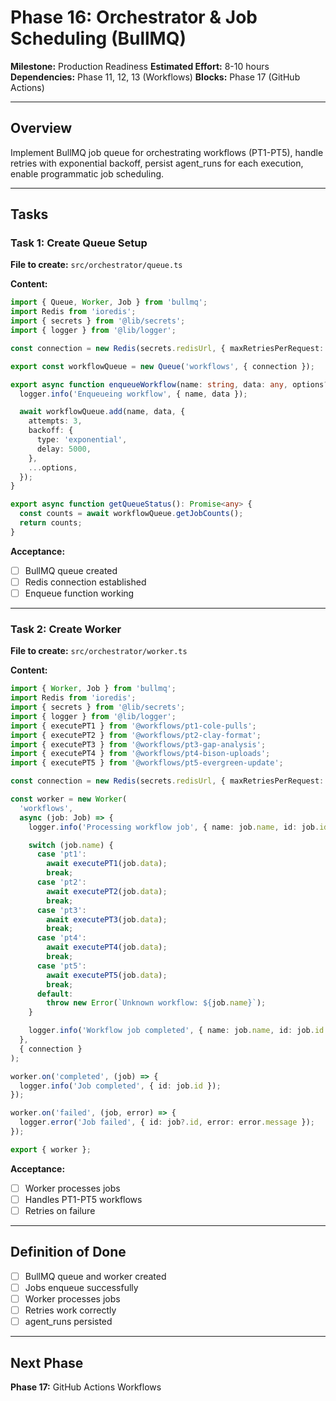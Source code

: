 # Phase 16: Orchestrator & Job Scheduling (BullMQ)

**Milestone:** Production Readiness
**Estimated Effort:** 8-10 hours
**Dependencies:** Phase 11, 12, 13 (Workflows)
**Blocks:** Phase 17 (GitHub Actions)

---

## Overview

Implement BullMQ job queue for orchestrating workflows (PT1-PT5), handle retries with exponential backoff, persist agent_runs for each execution, enable programmatic job scheduling.

---

## Tasks

### Task 1: Create Queue Setup

**File to create:** `src/orchestrator/queue.ts`

**Content:**
```typescript
import { Queue, Worker, Job } from 'bullmq';
import Redis from 'ioredis';
import { secrets } from '@lib/secrets';
import { logger } from '@lib/logger';

const connection = new Redis(secrets.redisUrl, { maxRetriesPerRequest: null });

export const workflowQueue = new Queue('workflows', { connection });

export async function enqueueWorkflow(name: string, data: any, options?: any): Promise<void> {
  logger.info('Enqueueing workflow', { name, data });

  await workflowQueue.add(name, data, {
    attempts: 3,
    backoff: {
      type: 'exponential',
      delay: 5000,
    },
    ...options,
  });
}

export async function getQueueStatus(): Promise<any> {
  const counts = await workflowQueue.getJobCounts();
  return counts;
}
```

**Acceptance:**
- [ ] BullMQ queue created
- [ ] Redis connection established
- [ ] Enqueue function working

---

### Task 2: Create Worker

**File to create:** `src/orchestrator/worker.ts`

**Content:**
```typescript
import { Worker, Job } from 'bullmq';
import Redis from 'ioredis';
import { secrets } from '@lib/secrets';
import { logger } from '@lib/logger';
import { executePT1 } from '@workflows/pt1-cole-pulls';
import { executePT2 } from '@workflows/pt2-clay-format';
import { executePT3 } from '@workflows/pt3-gap-analysis';
import { executePT4 } from '@workflows/pt4-bison-uploads';
import { executePT5 } from '@workflows/pt5-evergreen-update';

const connection = new Redis(secrets.redisUrl, { maxRetriesPerRequest: null });

const worker = new Worker(
  'workflows',
  async (job: Job) => {
    logger.info('Processing workflow job', { name: job.name, id: job.id });

    switch (job.name) {
      case 'pt1':
        await executePT1(job.data);
        break;
      case 'pt2':
        await executePT2(job.data);
        break;
      case 'pt3':
        await executePT3(job.data);
        break;
      case 'pt4':
        await executePT4(job.data);
        break;
      case 'pt5':
        await executePT5(job.data);
        break;
      default:
        throw new Error(`Unknown workflow: ${job.name}`);
    }

    logger.info('Workflow job completed', { name: job.name, id: job.id });
  },
  { connection }
);

worker.on('completed', (job) => {
  logger.info('Job completed', { id: job.id });
});

worker.on('failed', (job, error) => {
  logger.error('Job failed', { id: job?.id, error: error.message });
});

export { worker };
```

**Acceptance:**
- [ ] Worker processes jobs
- [ ] Handles PT1-PT5 workflows
- [ ] Retries on failure

---

## Definition of Done

- [ ] BullMQ queue and worker created
- [ ] Jobs enqueue successfully
- [ ] Worker processes jobs
- [ ] Retries work correctly
- [ ] agent_runs persisted

---

## Next Phase

**Phase 17:** GitHub Actions Workflows

